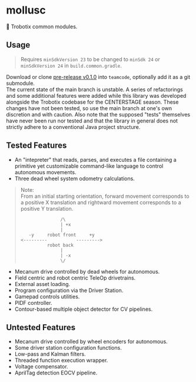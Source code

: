 # mollusc
🐚 Trobotix common modules.

## Usage
> Requires `minSdkVersion 23` to be changed to `minSdk 24` or `minSdkVersion 24` in `build.common.gradle`.

Download or clone [pre-release v0.1.0](https://github.com/8696-Trobotix/mollusc/releases/tag/v0.1.0) into `teamcode`, optionally add it as a git submodule.  
The current state of the main branch is unstable. A series of refactorings and some additional features were added while this library was developed alongside the Trobotix codebase for the CENTERSTAGE season. These changes have not been tested, so use the main branch at one's own discretion and with caution. Also note that the supposed "tests" themselves have never been run nor tested and that the library in general does not strictly adhere to a conventional Java project structure.

## Tested Features
- An "intepreter" that reads, parses, and executes a file containing a primitive yet customizable command-like language to control autonomous movements.
- Three dead wheel system odometry calculations.
> Note:  
> From an initial starting orientation, forward movement corresponds to a positive X translation and rightward movement corresponds to a positive Y translation.
> ```
>                /\
>                | +x
>                |
>    -y     robot front     +y
> <---------           --------->
>           robot back
>                |
>                | -x
>                \/
> ```
- Mecanum drive controlled by dead wheels for autonomous.
- Field centric and robot centric TeleOp drivetrains.
- External asset loading.
- Program configuration via the Driver Station.
- Gamepad controls utilities.
- PIDF controller.
- Contour-based multiple object detector for CV pipelines.

## Untested Features
- Mecanum drive controlled by wheel encoders for autonomous.
- Some driver station configuration functions.
- Low-pass and Kalman filters.
- Threaded function execution wrapper.
- Voltage compensator.
- AprilTag detection EOCV pipeline.
